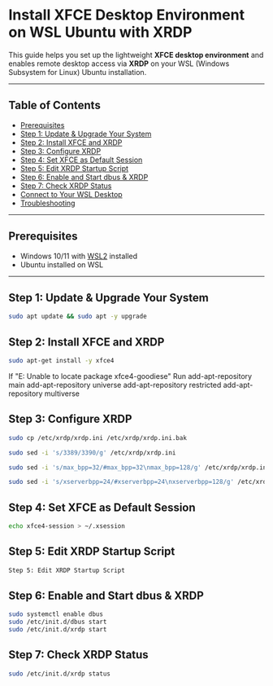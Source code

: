 # Install XFCE Desktop Environment on WSL Ubuntu with XRDP

This guide helps you set up the lightweight **XFCE desktop environment** and enables remote desktop access via **XRDP** on your WSL (Windows Subsystem for Linux) Ubuntu installation.

---

## Table of Contents

- [Prerequisites](#prerequisites)
- [Step 1: Update & Upgrade Your System](#step-1-update--upgrade-your-system)
- [Step 2: Install XFCE and XRDP](#step-2-install-xfce-and-xrdp)
- [Step 3: Configure XRDP](#step-3-configure-xrdp)
- [Step 4: Set XFCE as Default Session](#step-4-set-xfce-as-default-session)
- [Step 5: Edit XRDP Startup Script](#step-5-edit-xrdp-startup-script)
- [Step 6: Enable and Start dbus & XRDP](#step-6-enable-and-start-dbus--xrdp)
- [Step 7: Check XRDP Status](#step-7-check-xrdp-status)
- [Connect to Your WSL Desktop](#connect-to-your-wsl-desktop)
- [Troubleshooting](#troubleshooting)

---

## Prerequisites

- Windows 10/11 with [WSL2](https://docs.microsoft.com/en-us/windows/wsl/install) installed
- Ubuntu installed on WSL

---

## Step 1: Update & Upgrade Your System

```bash
sudo apt update && sudo apt -y upgrade
```

## Step 2: Install XFCE and XRDP
```bash
sudo apt-get install -y xfce4
```
If "E: Unable to locate package xfce4-goodiese"
Run
add-apt-repository main
add-apt-repository universe
add-apt-repository restricted
add-apt-repository multiverse

## Step 3: Configure XRDP

```bash
sudo cp /etc/xrdp/xrdp.ini /etc/xrdp/xrdp.ini.bak
```
```bash
sudo sed -i 's/3389/3390/g' /etc/xrdp/xrdp.ini
```
```bash
sudo sed -i 's/max_bpp=32/#max_bpp=32\nmax_bpp=128/g' /etc/xrdp/xrdp.ini
```
```bash
sudo sed -i 's/xserverbpp=24/#xserverbpp=24\nxserverbpp=128/g' /etc/xrdp/xrdp.ini
```

## Step 4: Set XFCE as Default Session
```bash
echo xfce4-session > ~/.xsession
```
## Step 5: Edit XRDP Startup Script
```bash
Step 5: Edit XRDP Startup Script
```
## Step 6: Enable and Start dbus & XRDP
```bash
sudo systemctl enable dbus
sudo /etc/init.d/dbus start
sudo /etc/init.d/xrdp start
```
## Step 7: Check XRDP Status
```bash
sudo /etc/init.d/xrdp status
```
